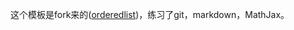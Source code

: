 这个模板是fork来的([orderedlist][1])，练习了git，markdown，MathJax。

[1]:https://github.com/orderedlist "orderedlist"
